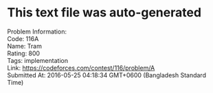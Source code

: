 # This text file was auto-generated  
  
Problem Information:  
Code: 116A  
Name: Tram  
Rating: 800  
Tags: implementation  
Link: https://codeforces.com/contest/116/problem/A  
Submitted At: 2016-05-25 04:18:34 GMT+0600 (Bangladesh Standard Time)  
